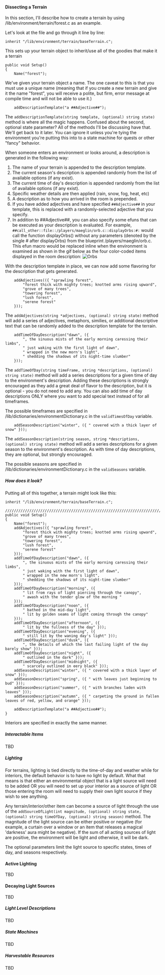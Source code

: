 #### Dissecting a Terrain
In this section, I'll describe how to create a terrain by using /lib/environment/terrain/forest.c
as an example.

Let's look at the file and go through it line by line:

```
inherit "/lib/environment/terrain/baseTerrain.c";
```
This sets up your terrain object to inherit/use all of the goodies that make it a terrain
```
public void Setup()
{
    Name("forest");
```
We've given your terrain object a name. The one caveat to this is that you must use
a unique name (meaning that if you create a new terrain and give it the name "forest", you
will receive a polite, but firm, error message at compile time and will not be able to
use it.)
```
    addDescriptionTemplate("a ##Adjective##");
```
The `addDescriptionTemplate(string template, (optional) string state)` method is where
all the magic happens. Confused about the second, optional state parameter? All of the methods I'll be
discussing have that. We'll get back to it later. You can ignore it unless you're tying the
environment you're putting this into to a state machine for quests or other "fancy" behavior.

When someone enters an environment or looks around, a description is generated in the following way:

1. The name of your terrain is appended to the description template.
2. The current season's description is appended randomly from the list of available options (if any exist).
3. The current time of day's description is appended randomly from the list of available options (if any exist).
4. Specific weather details are then applied (rain, snow, fog, heat, etc)
5. A description as to how you arrived in the room is prepended.
6. If you have added adjectives and have specified `##Adjective##` in your template, this is replaced with a randomly-selected adjective that you specify.
7. In addition to ##Adjective##, you can also specify some efuns that can be executed as your description is evaluated. For example, `##call_other::file::/players/maeglin/orb.c::displayOrbs:#:` would call the function displayOrbs() without any parameters (denoted by the single # after displayOrbs) from the blueprint /players/maeglin/orb.c. This efun macro would be replaced inline when the environment is examined as shown in the gif below as the four color-coded items displayed in the room description: ![Orbs](http://RealmsMUD.org/images/intro.gif)

With the description template in place, we can now add some flavoring for the description that gets generated.

```
    addAdjectives(({ "sprawling forest",
        "forest thick with mighty trees; knotted arms rising upward",
        "grove of many trees",
        "towering forest",
        "lush forest",
        "serene forest"
    }));
```
The `addAdjectives(string *adjectives, (optional) string state)` method will add a series of adjectives, metaphors,
similies, or additional descriptive text that can be randomly added to the description template
for the terrain.
```
    addTimeOfDayDescription("dawn", ({ 
        ", the sinuous mists of the early morning caressing their limbs",
        " just waking with the first light of dawn",
        " wrapped in the new morn's light",
        " shedding the shadows of its night-time slumber"
    }));
```
The `addTimeOfDay(string timeFrame, string *descriptions, (optional) string state)` method will add a series
descriptions for a given time of day to the environment's description. Adding these descriptions
is strongly encouraged as they add a great deal of flavor to the description, but it is
optional - you do not need to add any. You can also add time of day descriptions ONLY
where you want to add special text instead of for all timeframes. 

The possible timeframes are specified in /lib/dictionaries/environmentDictionary.c in the `validTimesOfDay` variable.
```
    addSeasonDescription("winter", ({ " covered with a thick layer of snow" }));
```
The `addSeasonDescription(string season, string *descriptions, (optional) string state)` method will add a series
descriptions for a given season to the environment's description. As with time of day
descriptions, they are optional, but strongly encouraged. 

The possible seasons are specified in /lib/dictionaries/environmentDictionary.c in the `validSeasons` variable.

##### How does it look?
Putting all of this together, a terrain might look like this:
```
inherit "/lib/environment/terrain/baseTerrain.c";

/////////////////////////////////////////////////////////////////////////////
public void Setup()
{
    Name("forest");
    addAdjectives(({ "sprawling forest",
        "forest thick with mighty trees; knotted arms rising upward",
        "grove of many trees",
        "towering forest",
        "lush forest",
        "serene forest"
    }));
    addTimeOfDayDescription("dawn", ({ 
        ", the sinuous mists of the early morning caressing their limbs",
        " just waking with the first light of dawn",
        " wrapped in the new morn's light",
        " shedding the shadows of its night-time slumber"
    }));
    addTimeOfDayDescription("morning", ({
        " lit from rays of light piercing through the canopy",
        " awash with the tender glow of the morning "
    }));
    addTimeOfDayDescription("noon", ({ 
        " bathed in the mid-day light",
        " lit by golden seams of light coming through the canopy"
    }));
    addTimeOfDayDescription("afternoon", ({
        " lit by the fullness of the day" }));
    addTimeOfDayDescription("evening", ({ 
        " still lit by the waning day's light" }));
    addTimeOfDayDescription("dusk", ({ 
        ", the details of which the last failing light of the day barely show" }));
    addTimeOfDayDescription("night", ({ 
        " outlined in the dark" }));
    addTimeOfDayDescription("midnight", ({ 
        " scarcely outlined in eery black" }));
    addSeasonDescription("winter", ({ " covered with a thick layer of snow" }));
    addSeasonDescription("spring", ({ " with leaves just beginning to bud" }));
    addSeasonDescription("summer", ({ " with branches laden with leaves" }));
    addSeasonDescription("autumn", ({ " carpeting the ground in fallen leaves of red, yellow, and orange" }));

    addDescriptionTemplate("a ##Adjective##");
}
```
Interiors are specified in exactly the same manner.

##### Interactable Items
TBD

##### Lighting
For terrains, lighting is tied directly to the time-of-day and weather while for interiors, the default behavior
is to have no light by default. What that means is that either an environmental object that is a light source
will need to be added OR you will need to set up your interior as a source of light OR those entering the room will need to supply their own light source if they
wish to see anything.

Any terrain/interior/other item can become a source of light through the use of the
`addSourceOfLight(int magnitude, (optional) string state, (optional) string timeOfDay, (optional) string season)` method.
The magnitude of the light source can be either positive or negative (for example, a curtain over a window or an
item that releases a magical 'darkness' aura might be negative). If the sum of all acting sources
of light are positive, the environment will be light and otherwise, it will be dark.

The optional parameters limit the light source to specific states, times of day, and seasons respectively.

#### Active Lighting

TBD

#### Decaying Light Sources

TBD

##### Light Level Descriptions
TBD

##### State Machines
TBD

##### Harvestable Resources
TBD
